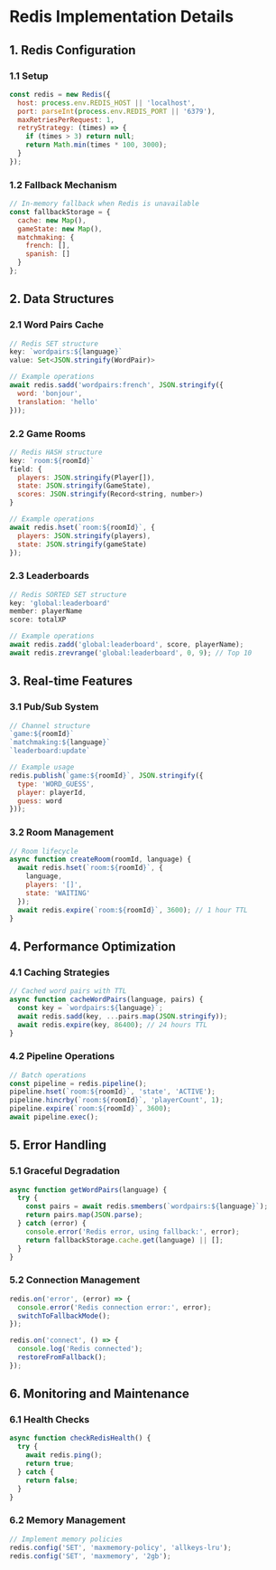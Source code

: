 # Redis Implementation Details

## 1. Redis Configuration

### 1.1 Setup
```javascript
const redis = new Redis({
  host: process.env.REDIS_HOST || 'localhost',
  port: parseInt(process.env.REDIS_PORT || '6379'),
  maxRetriesPerRequest: 1,
  retryStrategy: (times) => {
    if (times > 3) return null;
    return Math.min(times * 100, 3000);
  }
});
```

### 1.2 Fallback Mechanism
```javascript
// In-memory fallback when Redis is unavailable
const fallbackStorage = {
  cache: new Map(),
  gameState: new Map(),
  matchmaking: {
    french: [],
    spanish: []
  }
};
```

## 2. Data Structures

### 2.1 Word Pairs Cache
```javascript
// Redis SET structure
key: `wordpairs:${language}`
value: Set<JSON.stringify(WordPair)>

// Example operations
await redis.sadd('wordpairs:french', JSON.stringify({
  word: 'bonjour',
  translation: 'hello'
}));
```

### 2.2 Game Rooms
```javascript
// Redis HASH structure
key: `room:${roomId}`
field: {
  players: JSON.stringify(Player[]),
  state: JSON.stringify(GameState),
  scores: JSON.stringify(Record<string, number>)
}

// Example operations
await redis.hset(`room:${roomId}`, {
  players: JSON.stringify(players),
  state: JSON.stringify(gameState)
});
```

### 2.3 Leaderboards
```javascript
// Redis SORTED SET structure
key: 'global:leaderboard'
member: playerName
score: totalXP

// Example operations
await redis.zadd('global:leaderboard', score, playerName);
await redis.zrevrange('global:leaderboard', 0, 9); // Top 10
```

## 3. Real-time Features

### 3.1 Pub/Sub System
```javascript
// Channel structure
`game:${roomId}`
`matchmaking:${language}`
`leaderboard:update`

// Example usage
redis.publish(`game:${roomId}`, JSON.stringify({
  type: 'WORD_GUESS',
  player: playerId,
  guess: word
}));
```

### 3.2 Room Management
```javascript
// Room lifecycle
async function createRoom(roomId, language) {
  await redis.hset(`room:${roomId}`, {
    language,
    players: '[]',
    state: 'WAITING'
  });
  await redis.expire(`room:${roomId}`, 3600); // 1 hour TTL
}
```

## 4. Performance Optimization

### 4.1 Caching Strategies
```javascript
// Cached word pairs with TTL
async function cacheWordPairs(language, pairs) {
  const key = `wordpairs:${language}`;
  await redis.sadd(key, ...pairs.map(JSON.stringify));
  await redis.expire(key, 86400); // 24 hours TTL
}
```

### 4.2 Pipeline Operations
```javascript
// Batch operations
const pipeline = redis.pipeline();
pipeline.hset(`room:${roomId}`, 'state', 'ACTIVE');
pipeline.hincrby(`room:${roomId}`, 'playerCount', 1);
pipeline.expire(`room:${roomId}`, 3600);
await pipeline.exec();
```

## 5. Error Handling

### 5.1 Graceful Degradation
```javascript
async function getWordPairs(language) {
  try {
    const pairs = await redis.smembers(`wordpairs:${language}`);
    return pairs.map(JSON.parse);
  } catch (error) {
    console.error('Redis error, using fallback:', error);
    return fallbackStorage.cache.get(language) || [];
  }
}
```

### 5.2 Connection Management
```javascript
redis.on('error', (error) => {
  console.error('Redis connection error:', error);
  switchToFallbackMode();
});

redis.on('connect', () => {
  console.log('Redis connected');
  restoreFromFallback();
});
```

## 6. Monitoring and Maintenance

### 6.1 Health Checks
```javascript
async function checkRedisHealth() {
  try {
    await redis.ping();
    return true;
  } catch {
    return false;
  }
}
```

### 6.2 Memory Management
```javascript
// Implement memory policies
redis.config('SET', 'maxmemory-policy', 'allkeys-lru');
redis.config('SET', 'maxmemory', '2gb');
```